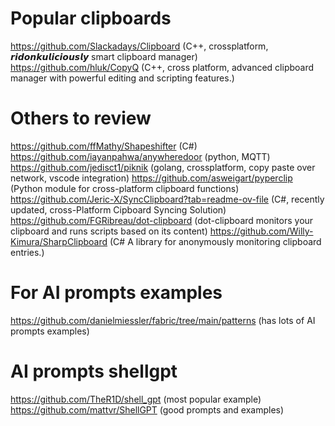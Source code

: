 # Popular clipboards
https://github.com/Slackadays/Clipboard (C++, crossplatform, 𝙧𝙞𝙙𝙤𝙣𝙠𝙪𝙡𝙞𝙘𝙞𝙤𝙪𝙨𝙡𝙮 smart clipboard manager)
https://github.com/hluk/CopyQ (C++, cross platform, advanced clipboard manager with powerful editing and scripting features.)

# Others to review
https://github.com/ffMathy/Shapeshifter (C#)
https://github.com/iayanpahwa/anywheredoor (python, MQTT)
https://github.com/jedisct1/piknik (golang, crossplatform, copy paste over network, vscode integration)
https://github.com/asweigart/pyperclip (Python module for cross-platform clipboard functions)
https://github.com/Jeric-X/SyncClipboard?tab=readme-ov-file (C#, recently updated, cross-Platform Cipboard Syncing Solution)
https://github.com/FGRibreau/dot-clipboard (dot-clipboard monitors your clipboard and runs scripts based on its content)
https://github.com/Willy-Kimura/SharpClipboard (C# A library for anonymously monitoring clipboard entries.)

# For AI prompts examples
https://github.com/danielmiessler/fabric/tree/main/patterns (has lots of AI prompts examples)

# AI prompts shellgpt
https://github.com/TheR1D/shell_gpt (most popular example)
https://github.com/mattvr/ShellGPT (good prompts and examples)